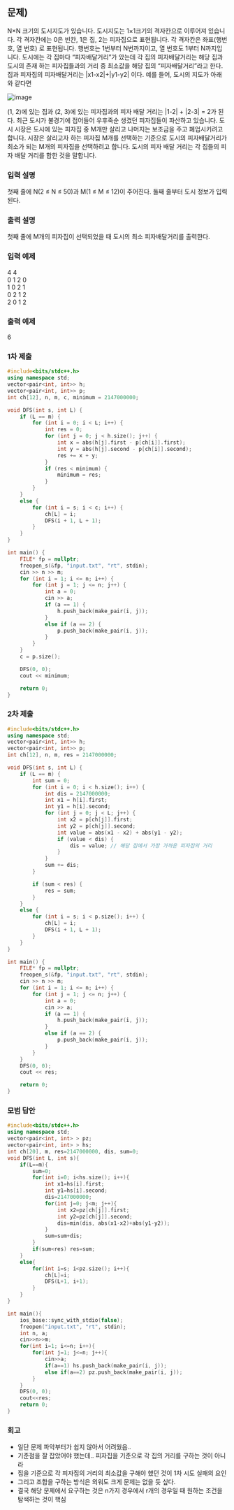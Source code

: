 ﻿## 문제)
N×N 크기의 도시지도가 있습니다. 도시지도는 1×1크기의 격자칸으로 이루어져 있습니다. 각
격자칸에는 0은 빈칸, 1은 집, 2는 피자집으로 표현됩니다. 각 격자칸은 좌표(행번호, 열 번호)
로 표현됩니다. 행번호는 1번부터 N번까지이고, 열 번호도 1부터 N까지입니다.
도시에는 각 집마다 “피자배달거리”가 았는데 각 집의 피자배달거리는 해당 집과 도시의 존재
하는 피자집들과의 거리 중 최소값을 해당 집의 “피자배달거리”라고 한다.
집과 피자집의 피자배달거리는 |x1-x2|+|y1-y2| 이다.
예를 들어, 도시의 지도가 아래와 같다면

![image](https://user-images.githubusercontent.com/75019048/180609659-9aa06e5b-890e-4929-b4f1-aa59e4011afe.png)

(1, 2)에 있는 집과 (2, 3)에 있는 피자집과의 피자 배달 거리는 |1-2| + |2-3| = 2가 된다.
최근 도시가 불경기에 접어들어 우후죽순 생겼던 피자집들이 파산하고 있습니다. 도시 시장은
도시에 있는 피자집 중 M개만 살리고 나머지는 보조금을 주고 폐업시키려고 합니다.
시장은 살리고자 하는 피자집 M개를 선택하는 기준으로 도시의 피자배달거리가 최소가 되는
M개의 피자집을 선택하려고 합니다.
도시의 피자 배달 거리는 각 집들의 피자 배달 거리를 합한 것을 말합니다.

### 입력 설명
첫째 줄에 N(2 ≤ N ≤ 50)과 M(1 ≤ M ≤ 12)이 주어진다.
둘째 줄부터 도시 정보가 입력된다.

### 출력 설명
첫째 줄에 M개의 피자집이 선택되었을 때 도시의 최소 피자배달거리를 출력한다.

### 입력 예제
4 4\
0 1 2 0\
1 0 2 1\
0 2 1 2\
2 0 1 2

### 출력 예제
6

### 1차 제출
``` Cpp
#include<bits/stdc++.h>
using namespace std;
vector<pair<int, int>> h;
vector<pair<int, int>> p;
int ch[12], n, m, c, minimum = 2147000000;

void DFS(int s, int L) {
    if (L == m) {
        for (int i = 0; i < L; i++) {
            int res = 0;
            for (int j = 0; j < h.size(); j++) {
                int x = abs(h[j].first - p[ch[i]].first);
                int y = abs(h[j].second - p[ch[i]].second);
                res += x + y;
            }
            if (res < minimum) {
                minimum = res;
            }
        }
    }
    else {
        for (int i = s; i < c; i++) {
            ch[L] = i;
            DFS(i + 1, L + 1);
        }
    }
}

int main() {
    FILE* fp = nullptr;
    freopen_s(&fp, "input.txt", "rt", stdin);
    cin >> n >> m;
    for (int i = 1; i <= n; i++) {
        for (int j = 1; j <= n; j++) {
            int a = 0;
            cin >> a;
            if (a == 1) {
                h.push_back(make_pair(i, j));
            }
            else if (a == 2) {
                p.push_back(make_pair(i, j));
            }
        }
    }
    c = p.size();

    DFS(0, 0);
    cout << minimum;

    return 0;
}
```

### 2차 제출
``` Cpp
#include<bits/stdc++.h>
using namespace std;
vector<pair<int, int>> h;
vector<pair<int, int>> p;
int ch[12], n, m, res = 2147000000;

void DFS(int s, int L) {
    if (L == m) {
        int sum = 0;
        for (int i = 0; i < h.size(); i++) {
            int dis = 2147000000;
            int x1 = h[i].first;
            int y1 = h[i].second;
            for (int j = 0; j < L; j++) {
                int x2 = p[ch[j]].first;
                int y2 = p[ch[j]].second;
                int value = abs(x1 - x2) + abs(y1 - y2);
                if (value < dis) {
                    dis = value; // 해당 집에서 가장 가까운 피자집의 거리
                }
            }
            sum += dis;
        }

        if (sum < res) {
            res = sum;
        }
    }
    else {
        for (int i = s; i < p.size(); i++) {
            ch[L] = i;
            DFS(i + 1, L + 1);
        }
    }
}

int main() {
    FILE* fp = nullptr;
    freopen_s(&fp, "input.txt", "rt", stdin);
    cin >> n >> m;
    for (int i = 1; i <= n; i++) {
        for (int j = 1; j <= n; j++) {
            int a = 0;
            cin >> a;
            if (a == 1) {
                h.push_back(make_pair(i, j));
            }
            else if (a == 2) {
                p.push_back(make_pair(i, j));
            }
        }
    }
    DFS(0, 0);
    cout << res;

    return 0;
}
```

### 모범 답안
``` Cpp
#include<bits/stdc++.h>
using namespace std;
vector<pair<int, int> > pz;
vector<pair<int, int> > hs;
int ch[20], m, res=2147000000, dis, sum=0;
void DFS(int L, int s){
    if(L==m){
        sum=0;
        for(int i=0; i<hs.size(); i++){
            int x1=hs[i].first;
            int y1=hs[i].second;
            dis=2147000000;
            for(int j=0; j<m; j++){
                int x2=pz[ch[j]].first;
                int y2=pz[ch[j]].second;
                dis=min(dis, abs(x1-x2)+abs(y1-y2));
            }
            sum=sum+dis;
        }
        if(sum<res) res=sum;
    }
    else{
        for(int i=s; i<pz.size(); i++){
            ch[L]=i;
            DFS(L+1, i+1);
        }
    }
}

int main(){
    ios_base::sync_with_stdio(false);
    freopen("input.txt", "rt", stdin);
    int n, a;
    cin>>n>>m;
    for(int i=1; i<=n; i++){
        for(int j=1; j<=n; j++){
            cin>>a;
            if(a==1) hs.push_back(make_pair(i, j));
            else if(a==2) pz.push_back(make_pair(i, j));
        }
    }
    DFS(0, 0);
    cout<<res;
    return 0;
}
```

### 회고
- 일단 문제 파악부터가 쉽지 않아서 어려웠음..
- 기준점을 잘 잡았어야 했는데.. 피자집을 기준으로 각 집의 거리를 구하는 것이 아니라
- 집을 기준으로 각 피자집의 거리의 최소값을 구해야 했던 것이 1차 시도 실패의 요인
- 그리고 조합을 구하는 방식은 외워도 크게 문제는 없을 듯 싶다.
- 결국 해당 문제에서 요구하는 것은 n가지 경우에서 r개의 경우일 때 원하는 조건을 탐색하는 것이 핵심